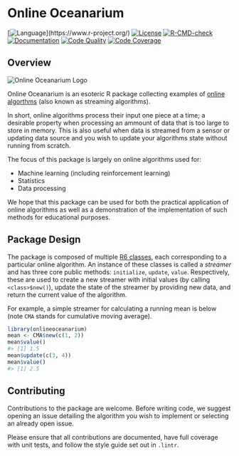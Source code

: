 # Online Oceanarium

[![Language](https://img.shields.io/badge/Language-R_(4.1.0%2B)-orange.svg)](https://www.r-project.org/)
[![License](https://img.shields.io/badge/License-MIT-yellow.svg)](https://opensource.org/licenses/MIT)
[![R-CMD-check](https://github.com/THargreaves/online-oceanarium/workflows/R-CMD-check/badge.svg)](https://github.com/THargreaves/online-oceanarium/actions)
[![Documentation](https://img.shields.io/badge/docs-stable-blue.svg)](http://thargreaves.github.io/online-oceanarium/)
[![Code Quality](https://github.com/THargreaves/online-oceanarium/workflows/Lint%20Code%20Base/badge.svg)](https://github.com/marketplace/actions/super-linter)
[![Code Coverage](https://img.shields.io/codecov/c/github/THargreaves/online-oceanarium)](https://app.codecov.io/gh/THargreaves/online-oceanarium/)

## Overview

![Online Oceanarium Logo](https://user-images.githubusercontent.com/38204689/118853426-a6b9d300-b8cb-11eb-97f1-6420cd8c59a1.png)

Online Oceanarium is an esoteric R package collecting examples of [online algorthms](https://en.wikipedia.org/wiki/Online_algorithm) (also known as streaming algorithms).

In short, online algorithms process their input one piece at a time; a desirable property when processing an ammount of data that is too large to store in memory.
This is also useful when data is streamed from a sensor or updating data source and you wish to update your algorithms state without running from scratch.

The focus of this package is largely on online algorithms used for:

- Machine learning (including reinforcement learning)
- Statistics
- Data processing

We hope that this package can be used for both the practical application of online algorithms as well as a demonstration of the implementation of such methods for educational purposes.

## Package Design

The package is composed of multiple [R6 classes](https://adv-r.hadley.nz/r6.html), each corresponding to a particular online algorithm. An instance of these classes is called a _streamer_ and has three core public methods: `initialize`, `update`, `value`.
Respectively, these are used to create a new streamer with initial values (by calling `<class>$new()`), update the state of the streamer by providing new data, and return the current value of the algorithm.

For example, a simple streamer for calculating a running mean is below (note `CMA` stands for cumulative moving average).

```r
library(onlineoceanarium)
mean <- CMA$new(c(1, 2))
mean$value()
#> [1] 1.5
mean$update(c(3, 4))
mean$value()
#> [1] 2.5
```

## Contributing

Contributions to the package are welcome. Before writing code, we suggest opening an issue detailing the algorithm you wish to implement or selecting an already open issue.

Please ensure that all contributions are documented, have full coverage with unit tests, and follow the style guide set out in `.lintr`.
